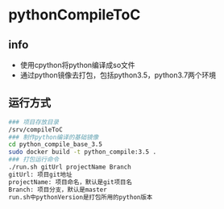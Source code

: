 # pythonCompileToC

## info

- 使用cpython将python编译成so文件
- 通过python镜像去打包，包括python3.5，python3.7两个环境



## 运行方式

```bash
### 项目存放目录
/srv/compileToC
### 制作python编译的基础镜像
cd python_compile_base_3.5
sudo docker build -t python_compile:3.5 .
### 打包运行命令
./run.sh gitUrl projectName Branch
gitUrl: 项目git地址
projectName: 项目命名，默认是git项目名
Branch: 项目分支，默认是master
run.sh中pythonVersion是打包所用的python版本

```

